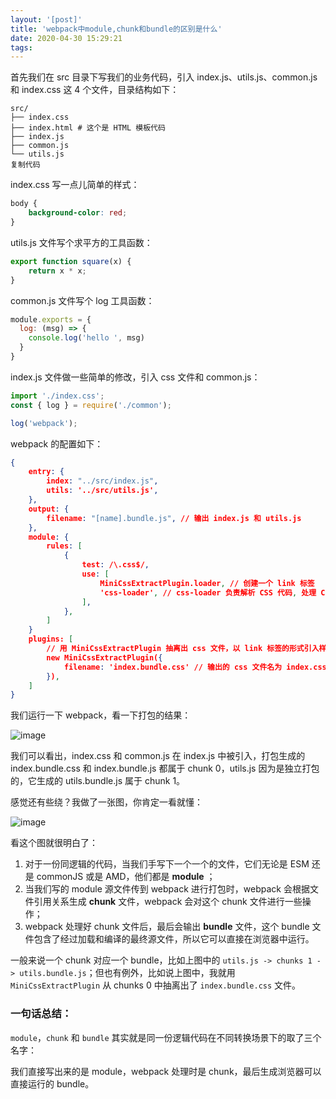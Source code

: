 ```yaml
---
layout: '[post]'
title: 'webpack中module,chunk和bundle的区别是什么'
date: 2020-04-30 15:29:21
tags:
---
```

首先我们在 src 目录下写我们的业务代码，引入 index.js、utils.js、common.js 和 index.css 这 4 个文件，目录结构如下：
<!-- more -->
```
src/
├── index.css
├── index.html # 这个是 HTML 模板代码
├── index.js
├── common.js
└── utils.js
复制代码
```

index.css 写一点儿简单的样式：

```css
body {
    background-color: red;
}
```

utils.js 文件写个求平方的工具函数：

```js
export function square(x) {
    return x * x;
}
```

common.js 文件写个 log 工具函数：

```js
module.exports = {
  log: (msg) => {
    console.log('hello ', msg)
  }
}
```

index.js 文件做一些简单的修改，引入 css 文件和 common.js：

```js
import './index.css';
const { log } = require('./common');

log('webpack');
```

webpack 的配置如下：

```json
{
    entry: {
        index: "../src/index.js",
        utils: '../src/utils.js',
    },
    output: {
        filename: "[name].bundle.js", // 输出 index.js 和 utils.js
    },
    module: {
        rules: [
            {
                test: /\.css$/,
                use: [
                    MiniCssExtractPlugin.loader, // 创建一个 link 标签
                    'css-loader', // css-loader 负责解析 CSS 代码, 处理 CSS 中的依赖
                ],
            },
        ]
    }
    plugins: [
        // 用 MiniCssExtractPlugin 抽离出 css 文件，以 link 标签的形式引入样式文件
        new MiniCssExtractPlugin({
            filename: 'index.bundle.css' // 输出的 css 文件名为 index.css
        }),
    ]
}
```

我们运行一下 webpack，看一下打包的结果：

![image](module1.jpg)

我们可以看出，index.css 和 common.js 在 index.js 中被引入，打包生成的 index.bundle.css 和 index.bundle.js 都属于 chunk 0，utils.js 因为是独立打包的，它生成的 utils.bundle.js 属于 chunk 1。

感觉还有些绕？我做了一张图，你肯定一看就懂：

![image](module2.jpg)

看这个图就很明白了：

1.  对于一份同逻辑的代码，当我们手写下一个一个的文件，它们无论是 ESM 还是 commonJS 或是 AMD，他们都是 **module** ；
2.  当我们写的 module 源文件传到 webpack 进行打包时，webpack 会根据文件引用关系生成 **chunk** 文件，webpack 会对这个 chunk 文件进行一些操作；
3.  webpack 处理好 chunk 文件后，最后会输出 **bundle** 文件，这个 bundle 文件包含了经过加载和编译的最终源文件，所以它可以直接在浏览器中运行。

一般来说一个 chunk 对应一个 bundle，比如上图中的 `utils.js -> chunks 1 -> utils.bundle.js`；但也有例外，比如说上图中，我就用 `MiniCssExtractPlugin` 从 chunks 0 中抽离出了 `index.bundle.css` 文件。

### 一句话总结：

`module`，`chunk` 和 `bundle` 其实就是同一份逻辑代码在不同转换场景下的取了三个名字：

我们直接写出来的是 module，webpack 处理时是 chunk，最后生成浏览器可以直接运行的 bundle。